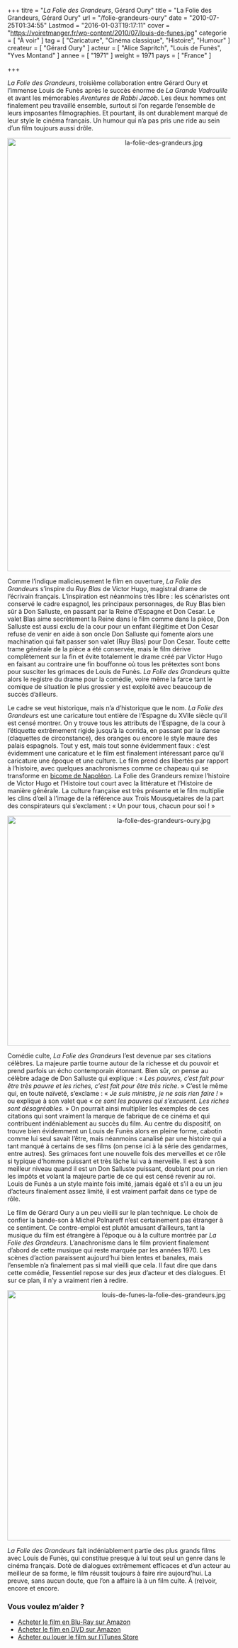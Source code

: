 +++
titre = "<em>La Folie des Grandeurs</em>, Gérard Oury"
title = "La Folie des Grandeurs, Gérard Oury"
url = "/folie-grandeurs-oury"
date = "2010-07-25T01:34:55"
Lastmod = "2016-01-03T19:17:11"
cover = "https://voiretmanger.fr/wp-content/2010/07/louis-de-funes.jpg"
categorie = [ "À voir" ]
tag = [ "Caricature", "Cinéma classique", "Histoire", "Humour" ]
createur = [ "Gérard Oury" ]
acteur = [ "Alice Sapritch", "Louis de Funès", "Yves Montand" ]
annee = [ "1971" ]
weight = 1971
pays = [ "France" ]

+++

<p><em>La Folie des Grandeurs</em>, troisième collaboration entre Gérard Oury et l&rsquo;immense Louis de Funès après le succès énorme de <em>La Grande Vadrouille</em> et avant les mémorables <em>Aventures de Rabbi Jacob</em>. Les deux hommes ont finalement peu travaillé ensemble, surtout si l&rsquo;on regarde l&rsquo;ensemble de leurs imposantes filmographies. Et pourtant, ils ont durablement marqué de leur style le cinéma français. Un humour qui n&rsquo;a pas pris une ride au sein d&rsquo;un film toujours aussi drôle.</p>
<div style="text-align: center;"><a href="http://www.allocine.fr/film/fichefilm_gen_cfilm=9268.html" target="_blank"><img class="aligncenter" src="https://voiretmanger.fr/wp-content/2010/07/la-folie-des-grandeurs.jpg" border="0" alt="la-folie-des-grandeurs.jpg" width="690" height="978" /></a></div>
<p>Comme l&rsquo;indique malicieusement le film en ouverture, <em>La Folie des Grandeurs</em> s&rsquo;inspire du <em>Ruy Blas</em> de Victor Hugo, magistral drame de l&rsquo;écrivain français. L&rsquo;inspiration est néanmoins très libre : les scénaristes ont conservé le cadre espagnol, les principaux personnages, de Ruy Blas bien sûr à Don Salluste, en passant par la Reine d&rsquo;Espagne et Don Cesar. Le valet Blas aime secrètement la Reine dans le film comme dans la pièce, Don Salluste est aussi exclu de la cour pour un enfant illégitime et Don Cesar refuse de venir en aide à son oncle Don Salluste qui fomente alors une machination qui fait passer son valet (Ruy Blas) pour Don Cesar. Toute cette trame générale de la pièce a été conservée, mais le film dérive complètement sur la fin et évite totalement le drame créé par Victor Hugo en faisant au contraire une fin bouffonne où tous les prétextes sont bons pour susciter les grimaces de Louis de Funès. <em>La Folie des Grandeurs</em> quitte alors le registre du drame pour la comédie, voire même la farce tant le comique de situation le plus grossier y est exploité avec beaucoup de succès d&rsquo;ailleurs.</p>
<p>Le cadre se veut historique, mais n&rsquo;a d&rsquo;historique que le nom. <em>La Folie des Grandeurs</em> est une caricature tout entière de l&rsquo;Espagne du XVIIe siècle qu&rsquo;il est censé montrer. On y trouve tous les attributs de l&rsquo;Espagne, de la cour à l&rsquo;étiquette extrêmement rigide jusqu&rsquo;à la corrida, en passant par la danse (claquettes de circonstance), des oranges ou encore le style maure des palais espagnols. Tout y est, mais tout sonne évidemment faux : c&rsquo;est évidemment une caricature et le film est finalement intéressant parce qu&rsquo;il caricature une époque et une culture. Le film prend des libertés par rapport à l&rsquo;histoire, avec quelques anachronismes comme ce chapeau qui se transforme en <a href="http://fr.wikipedia.org/wiki/Chapeau_de_Napoléon">bicome de Napoléon</a>. La Folie des Grandeurs remixe l&rsquo;histoire de Victor Hugo et l&rsquo;Histoire tout court avec la littérature et l&rsquo;Histoire de manière générale. La culture française est très présente et le film multiplie les clins d&rsquo;œil à l&rsquo;image de la référence aux Trois Mousquetaires de la part des conspirateurs qui s&rsquo;exclament : &laquo;&nbsp;Un pour tous, chacun pour soi !&nbsp;&raquo;</p>
<div style="text-align: center;"><img class="aligncenter" src="https://voiretmanger.fr/wp-content/2010/07/la-folie-des-grandeurs-oury.jpg" border="0" alt="la-folie-des-grandeurs-oury.jpg" width="690" height="519" /></div>
<p>Comédie culte, <em>La Folie des Grandeurs</em> l&rsquo;est devenue par ses citations célèbres. La majeure partie tourne autour de la richesse et du pouvoir et prend parfois un écho contemporain étonnant. Bien sûr, on pense au célèbre adage de Don Salluste qui explique : &laquo;&nbsp;<em>Les pauvres, c&rsquo;est fait pour être très pauvre et les riches, c&rsquo;est fait pour être très riche</em>.&nbsp;&raquo; C&rsquo;est le même qui, en toute naïveté, s&rsquo;exclame : &laquo;&nbsp;<em>Je suis ministre, je ne sais rien faire !</em>&nbsp;&raquo; ou explique à son valet que &laquo;&nbsp;<em>ce sont les pauvres qui s&rsquo;excusent. Les riches sont désagréables.</em>&nbsp;&raquo; On pourrait ainsi multiplier les exemples de ces citations qui sont vraiment la marque de fabrique de ce cinéma et qui contribuent indéniablement au succès du film. Au centre du dispositif, on trouve bien évidemment un Louis de Funès alors en pleine forme, cabotin comme lui seul savait l&rsquo;être, mais néanmoins canalisé par une histoire qui a tant manqué à certains de ses films (on pense ici à la série des gendarmes, entre autres). Ses grimaces font une nouvelle fois des merveilles et ce rôle si typique d&rsquo;homme puissant et très lâche lui va à merveille. Il est à son meilleur niveau quand il est un Don Salluste puissant, doublant pour un rien les impôts et volant la majeure partie de ce qui est censé revenir au roi. Louis de Funès a un style mainte fois imité, jamais égalé et s&rsquo;il a eu un jeu d&rsquo;acteurs finalement assez limité, il est vraiment parfait dans ce type de rôle.</p>
<p>Le film de Gérard Oury a un peu vieilli sur le plan technique. Le choix de confier la bande-son à Michel Polnareff n&rsquo;est certainement pas étranger à ce sentiment. Ce contre-emploi est plutôt amusant d&rsquo;ailleurs, tant la musique du film est étrangère à l&rsquo;époque ou à la culture montrée par <em>La Folie des Grandeurs</em>. L&rsquo;anachronisme dans le film provient finalement d&rsquo;abord de cette musique qui reste marquée par les années 1970. Les scènes d&rsquo;action paraissent aujourd&rsquo;hui bien lentes et banales, mais l&rsquo;ensemble n&rsquo;a finalement pas si mal vieilli que cela. Il faut dire que dans cette comédie, l&rsquo;essentiel repose sur des jeux d&rsquo;acteur et des dialogues. Et sur ce plan, il n&rsquo;y a vraiment rien à redire.</p>
<div style="text-align: center;"><img class="aligncenter" src="https://voiretmanger.fr/wp-content/2010/07/louis-de-funes-la-folie-des-grandeurs.jpg" border="0" alt="louis-de-funes-la-folie-des-grandeurs.jpg" width="690" height="565" /></div>
<p><em>La Folie des Grandeurs</em> fait indéniablement partie des plus grands films avec Louis de Funès, qui constitue presque à lui tout seul un genre dans le cinéma français. Doté de dialogues extrêmement efficaces et d&rsquo;un acteur au meilleur de sa forme, le film réussit toujours à faire rire aujourd&rsquo;hui. La preuve, sans aucun doute, que l&rsquo;on a affaire là à un film culte. À (re)voir, encore et encore.</p>
<div class="amazon">
<h3>Vous voulez m&rsquo;aider ?</h3>
<ul>
<li><a href="http://www.amazon.fr/gp/product/B003EN2SN2/ref=as_li_ss_tl?ie=UTF8&#038;tag=leblogdenic07-21&#038;linkCode=as2&#038;camp=1642&#038;creative=19458&#038;creativeASIN=B003EN2SN2">Acheter le film en Blu-Ray sur Amazon</a></li>
<li><a href="http://www.amazon.fr/gp/product/B0014JKMBI/ref=as_li_ss_tl?ie=UTF8&#038;tag=leblogdenic07-21&#038;linkCode=as2&#038;camp=1642&#038;creative=19458&#038;creativeASIN=B0014JKMBI">Acheter le film en DVD sur Amazon</a></li>
<li><a href="https://itunes.apple.com/fr/movie/la-folie-des-grandeurs/id389109905">Acheter ou louer le film sur l&rsquo;iTunes Store</a></li>
</ul>
</div>


